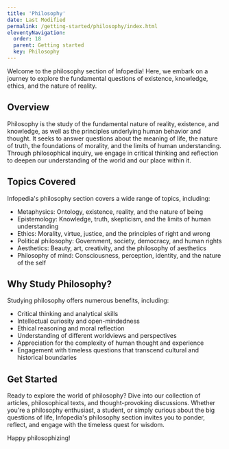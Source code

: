 ```yaml
---
title: 'Philosophy' 
date: Last Modified 
permalink: /getting-started/philosophy/index.html
eleventyNavigation:
  order: 18  
  parent: Getting started 
  key: Philosophy 
---
```


Welcome to the philosophy section of Infopedia! Here, we embark on a journey to explore the fundamental questions of existence, knowledge, ethics, and the nature of reality.

## Overview

Philosophy is the study of the fundamental nature of reality, existence, and knowledge, as well as the principles underlying human behavior and thought. It seeks to answer questions about the meaning of life, the nature of truth, the foundations of morality, and the limits of human understanding. Through philosophical inquiry, we engage in critical thinking and reflection to deepen our understanding of the world and our place within it.

## Topics Covered

Infopedia's philosophy section covers a wide range of topics, including:

- Metaphysics: Ontology, existence, reality, and the nature of being
- Epistemology: Knowledge, truth, skepticism, and the limits of human understanding
- Ethics: Morality, virtue, justice, and the principles of right and wrong
- Political philosophy: Government, society, democracy, and human rights
- Aesthetics: Beauty, art, creativity, and the philosophy of aesthetics
- Philosophy of mind: Consciousness, perception, identity, and the nature of the self

## Why Study Philosophy?

Studying philosophy offers numerous benefits, including:

- Critical thinking and analytical skills
- Intellectual curiosity and open-mindedness
- Ethical reasoning and moral reflection
- Understanding of different worldviews and perspectives
- Appreciation for the complexity of human thought and experience
- Engagement with timeless questions that transcend cultural and historical boundaries

## Get Started

Ready to explore the world of philosophy? Dive into our collection of articles, philosophical texts, and thought-provoking discussions. Whether you're a philosophy enthusiast, a student, or simply curious about the big questions of life, Infopedia's philosophy section invites you to ponder, reflect, and engage with the timeless quest for wisdom.

Happy philosophizing!
